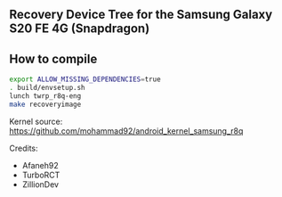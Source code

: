 ## Recovery Device Tree for the Samsung Galaxy S20 FE 4G (Snapdragon)

## How to compile

```sh
export ALLOW_MISSING_DEPENDENCIES=true
. build/envsetup.sh
lunch twrp_r8q-eng
make recoveryimage
```

Kernel source:
https://github.com/mohammad92/android_kernel_samsung_r8q

Credits:
- Afaneh92
- TurboRCT
- ZillionDev
